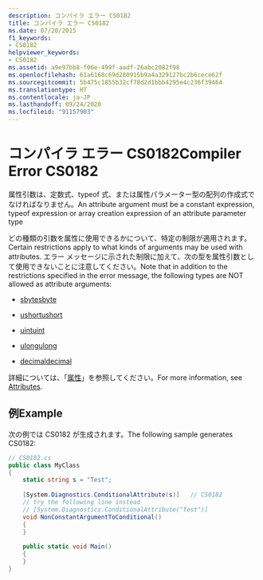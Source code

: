 ```yaml
---
description: コンパイラ エラー CS0182
title: コンパイラ エラー CS0182
ms.date: 07/20/2015
f1_keywords:
- CS0182
helpviewer_keywords:
- CS0182
ms.assetid: a9e97bb8-f06e-499f-aadf-26abc2082f98
ms.openlocfilehash: 61a6168c69d280915b9a4a329127bc2b6cece62f
ms.sourcegitcommit: 5b475c1855b32cf78d2d1bbb4295e4c236f39464
ms.translationtype: HT
ms.contentlocale: ja-JP
ms.lasthandoff: 09/24/2020
ms.locfileid: "91157903"
---
```

# <a name="compiler-error-cs0182"></a><span data-ttu-id="5d2a6-103">コンパイラ エラー CS0182</span><span class="sxs-lookup"><span data-stu-id="5d2a6-103">Compiler Error CS0182</span></span>

<span data-ttu-id="5d2a6-104">属性引数は、定数式、typeof 式、または属性パラメーター型の配列の作成式でなければなりません。</span><span class="sxs-lookup"><span data-stu-id="5d2a6-104">An attribute argument must be a constant expression, typeof expression or array creation expression of an attribute parameter type</span></span>  
  
<span data-ttu-id="5d2a6-105">どの種類の引数を属性に使用できるかについて、特定の制限が適用されます。</span><span class="sxs-lookup"><span data-stu-id="5d2a6-105">Certain restrictions apply to what kinds of arguments may be used with attributes.</span></span> <span data-ttu-id="5d2a6-106">エラー メッセージに示された制限に加えて、次の型を属性引数として使用できないことに注意してください。</span><span class="sxs-lookup"><span data-stu-id="5d2a6-106">Note that in addition to the restrictions specified in the error message, the following types are NOT allowed as attribute arguments:</span></span>  
  
- [<span data-ttu-id="5d2a6-107">sbyte</span><span class="sxs-lookup"><span data-stu-id="5d2a6-107">sbyte</span></span>](../language-reference/builtin-types/integral-numeric-types.md)  
  
- [<span data-ttu-id="5d2a6-108">ushort</span><span class="sxs-lookup"><span data-stu-id="5d2a6-108">ushort</span></span>](../language-reference/builtin-types/integral-numeric-types.md)  
  
- [<span data-ttu-id="5d2a6-109">uint</span><span class="sxs-lookup"><span data-stu-id="5d2a6-109">uint</span></span>](../language-reference/builtin-types/integral-numeric-types.md)  
  
- [<span data-ttu-id="5d2a6-110">ulong</span><span class="sxs-lookup"><span data-stu-id="5d2a6-110">ulong</span></span>](../language-reference/builtin-types/integral-numeric-types.md)  
  
- [<span data-ttu-id="5d2a6-111">decimal</span><span class="sxs-lookup"><span data-stu-id="5d2a6-111">decimal</span></span>](../language-reference/builtin-types/floating-point-numeric-types.md)  
  
<span data-ttu-id="5d2a6-112">詳細については、「[属性](../programming-guide/concepts/attributes/index.md)」を参照してください。</span><span class="sxs-lookup"><span data-stu-id="5d2a6-112">For more information, see [Attributes](../programming-guide/concepts/attributes/index.md).</span></span>  
  
## <a name="example"></a><span data-ttu-id="5d2a6-113">例</span><span class="sxs-lookup"><span data-stu-id="5d2a6-113">Example</span></span>  

 <span data-ttu-id="5d2a6-114">次の例では CS0182 が生成されます。</span><span class="sxs-lookup"><span data-stu-id="5d2a6-114">The following sample generates CS0182:</span></span>  
  
```csharp  
// CS0182.cs  
public class MyClass  
{  
    static string s = "Test";  
  
    [System.Diagnostics.ConditionalAttribute(s)]   // CS0182  
    // try the following line instead  
    // [System.Diagnostics.ConditionalAttribute("Test")]  
    void NonConstantArgumentToConditional()  
    {  
    }  
  
    public static void Main()  
    {  
    }  
}  
```
